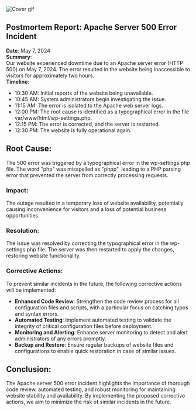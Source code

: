 ![Cover gif](https://s3.amazonaws.com/intranet-projects-files/holbertonschool-sysadmin_devops/294/pQ9YzVY.gif)
## Postmortem Report: Apache Server   500 Error Incident  
**Date**: May 7, 2024  
**Summary**:  
Our website experienced downtime due to an Apache server error (HTTP 500) on May 7, 2024. The error resulted in the website being inaccessible to visitors for approximately two hours.  
**Timeline**:  
 * 10:30 AM:  Initial reports of the website being unavailable.
 * 10:45 AM:  System administrators begin investigating the issue.
 * 11:15 AM:  The error is isolated to the Apache web server logs.
 * 12:00 PM:  The root cause is identified as a typographical error in the file var/www/html/wp-settings.php.
 * 12:15 PM:  The error is corrected, and the server is restarted.
 * 12:30 PM:  The website is fully operational again.  
## Root Cause:
The 500 error was triggered by a typographical error in the wp-settings.php file. The word "php" was misspelled as "phpp", leading to a PHP parsing error that prevented the server from correctly processing requests.  
### Impact:
The outage resulted in a temporary loss of website availability, potentially causing inconvenience for visitors and a loss of potential business opportunities.
### Resolution:
The issue was resolved by correcting the typographical error in the wp-settings.php file. The server was then restarted to apply the changes, restoring website functionality.  
### Corrective Actions:
To prevent similar incidents in the future, the following corrective actions will be implemented:
 * **Enhanced Code Review**: Strengthen the code review process for all configuration files and scripts, with a particular focus on catching typos and syntax errors.
 * **Automated Testing**: Implement automated testing to validate the integrity of critical configuration files before deployment.
 * **Monitoring and Alerting**: Enhance server monitoring to detect and alert administrators of any errors promptly.
 * **Backup and Restore**: Ensure regular backups of website files and configurations to enable quick restoration in case of similar issues.
## Conclusion:
The Apache server 500 error incident highlights the importance of thorough code review, automated testing, and robust monitoring for maintaining website stability and availability. By implementing the proposed corrective actions, we aim to minimize the risk of similar incidents in the future.
